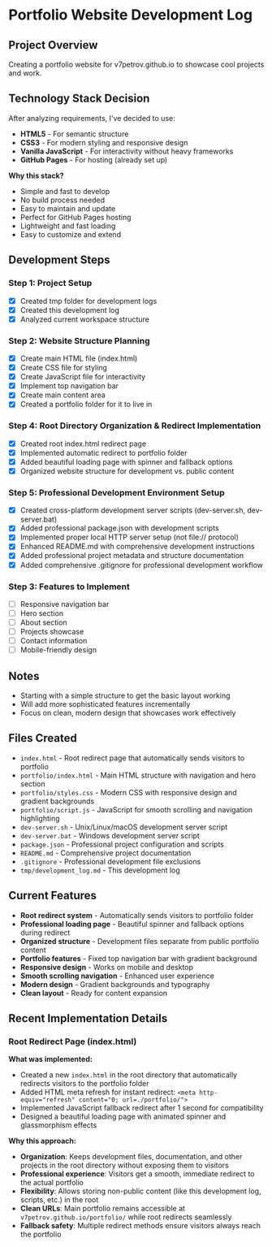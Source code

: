 # Portfolio Website Development Log

## Project Overview
Creating a portfolio website for v7petrov.github.io to showcase cool projects and work.

## Technology Stack Decision
After analyzing requirements, I've decided to use:
- **HTML5** - For semantic structure
- **CSS3** - For modern styling and responsive design
- **Vanilla JavaScript** - For interactivity without heavy frameworks
- **GitHub Pages** - For hosting (already set up)

**Why this stack?**
- Simple and fast to develop
- No build process needed
- Easy to maintain and update
- Perfect for GitHub Pages hosting
- Lightweight and fast loading
- Easy to customize and extend

## Development Steps

### Step 1: Project Setup
- [x] Created tmp folder for development logs
- [x] Created this development log
- [x] Analyzed current workspace structure

### Step 2: Website Structure Planning
- [x] Create main HTML file (index.html)
- [x] Create CSS file for styling
- [x] Create JavaScript file for interactivity
- [x] Implement top navigation bar
- [x] Create main content area
- [x] Created a portfolio folder for it to live in

### Step 4: Root Directory Organization & Redirect Implementation
- [x] Created root index.html redirect page
- [x] Implemented automatic redirect to portfolio folder
- [x] Added beautiful loading page with spinner and fallback options
- [x] Organized website structure for development vs. public content

### Step 5: Professional Development Environment Setup
- [x] Created cross-platform development server scripts (dev-server.sh, dev-server.bat)
- [x] Added professional package.json with development scripts
- [x] Implemented proper local HTTP server setup (not file:// protocol)
- [x] Enhanced README.md with comprehensive development instructions
- [x] Added professional project metadata and structure documentation
- [x] Added comprehensive .gitignore for professional development workflow

### Step 3: Features to Implement
- [ ] Responsive navigation bar
- [ ] Hero section
- [ ] About section
- [ ] Projects showcase
- [ ] Contact information
- [ ] Mobile-friendly design

## Notes
- Starting with a simple structure to get the basic layout working
- Will add more sophisticated features incrementally
- Focus on clean, modern design that showcases work effectively

## Files Created
- `index.html` - Root redirect page that automatically sends visitors to portfolio
- `portfolio/index.html` - Main HTML structure with navigation and hero section
- `portfolio/styles.css` - Modern CSS with responsive design and gradient backgrounds
- `portfolio/script.js` - JavaScript for smooth scrolling and navigation highlighting
- `dev-server.sh` - Unix/Linux/macOS development server script
- `dev-server.bat` - Windows development server script
- `package.json` - Professional project configuration and scripts
- `README.md` - Comprehensive project documentation
- `.gitignore` - Professional development file exclusions
- `tmp/development_log.md` - This development log

## Current Features
- **Root redirect system** - Automatically sends visitors to portfolio folder
- **Professional loading page** - Beautiful spinner and fallback options during redirect
- **Organized structure** - Development files separate from public portfolio content
- **Portfolio features** - Fixed top navigation bar with gradient background
- **Responsive design** - Works on mobile and desktop
- **Smooth scrolling navigation** - Enhanced user experience
- **Modern design** - Gradient backgrounds and typography
- **Clean layout** - Ready for content expansion

## Recent Implementation Details

### Root Redirect Page (index.html)
**What was implemented:**
- Created a new `index.html` in the root directory that automatically redirects visitors to the portfolio folder
- Added HTML meta refresh for instant redirect: `<meta http-equiv="refresh" content="0; url=./portfolio/">`
- Implemented JavaScript fallback redirect after 1 second for compatibility
- Designed a beautiful loading page with animated spinner and glassmorphism effects

**Why this approach:**
- **Organization**: Keeps development files, documentation, and other projects in the root directory without exposing them to visitors
- **Professional experience**: Visitors get a smooth, immediate redirect to the actual portfolio
- **Flexibility**: Allows storing non-public content (like this development log, scripts, etc.) in the root
- **Clean URLs**: Main portfolio remains accessible at `v7petrov.github.io/portfolio/` while root redirects seamlessly
- **Fallback safety**: Multiple redirect methods ensure visitors always reach the portfolio
